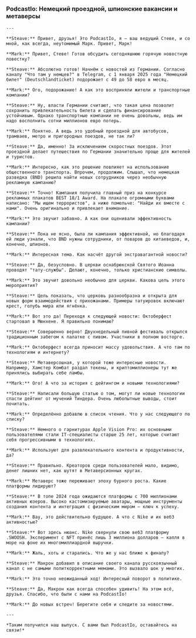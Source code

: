 ### PodcastIo: Немецкий проездной, шпионские вакансии и метаверсы

    ---

    **Steave:** Привет, друзья! Это PodcastIo, я — ваш ведущий Стеве, и со мной, как всегда, неутомимый Марк. Привет, Марк!

    **Mark:** Привет, Стеве! Готов обсудить сегодняшнюю горячую новостную повестку?

    **Steave:** Абсолютно готов! Начнём с новостей из Германии. Согласно каналу "Что там у немцев?" в Telegram, с 1 января 2025 года "Немецкий билет" (Deutschlandticket) подорожает с 49 до 58 евро в месяц.

    **Mark:** Ого, подорожание! А как это восприняли жители и транспортные компании?

    **Steave:** Ну, власти Германии считают, что такая цена позволит сохранить привлекательность билета и сделать финансирование устойчивым. Однако транспортные компании не очень довольны, ведь им надо восполнить сотни миллионов евро потерь.

    **Mark:** Понятно. А ведь это удобный проездной для автобусов, трамваев, метро и пригородных поездов, не так ли?

    **Steave:** Да, именно! За исключением скоростных поездов. Этот проездной делает путешествия по Германии значительно проще для жителей и туристов.

    **Mark:** Интересно, как это решение повлияет на использование общественного транспорта. Впрочем, продолжим. Слышал, что немецкая разведка (BND) решила найти новых сотрудников через необычную рекламную кампанию?

    **Steave:** Точно! Кампания получила главный приз на конкурсе рекламных плакатов BEST 18/1 Award. На плакате огромными буквами написано: "Мы ищем террористов", а ниже помельче: "Найди их вместе с нами". Очень оригинально и привлекает внимание.

    **Mark:** Это звучит забавно. А как они оценивали эффективность кампании?

    **Steave:** Пока не ясно, была ли кампания эффективной, но благодаря ей люди узнали, что BND нужны сотрудники, от поваров до китаеведов, и, конечно, шпионов.

    **Mark:** Интересная тема. Как насчёт другой экстравагантной новости?

    **Steave:** Да, безусловно. В церкви оснабрюкской Святого Иоанна проводят "тату-службы". Делают, конечно, только христианские символы.

    **Mark:** Это звучит довольно необычно для церкви. Какова цель этого мероприятия?

    **Steave:** Цель показать, что церковь разнообразна и открыта для новых форм взаимодействия с прихожанами. Примеры татуировок включают крест, голубь мира или ягнёнка.

    **Mark:** Вот это да! Переходя к следующей новости: Октоберфест стартовал в Мюнхене. Я правильно понимаю?

    **Steave:** Совершенно верно! Двухнедельный пивной фестиваль открылся традиционным забегом к палатке с пивом. Участники в полном восторге.

    **Mark:** Октоберфест всегда приносит массу удовольствия. А что там по технологиям и интернету?

    **Steave:** Метаверсошная, у которой тоже интересные новости. Например, Хамстер Комбат раздал токены, и криптомиллионеры тут же принялись выбирать себе ламбы.

    **Mark:** Ого! А что за история с дейтингом и новыми технологиями?

    **Steave:** Написали большую статью о том, могут ли новые технологии спасти дейтинг от мучений Тиндера. Очень любопытные выводы, стоит почитать.

    **Mark:** Определённо добавлю в список чтения. Что у нас следующего по списку?

    **Steave:** Немного о гарнитурах Apple Vision Pro: их основными пользователями стали IT-специалисты старше 25 лет, которые считают себя прогрессивными в технологиях.

    **Mark:** Используют для развлекательного контента и продуктивности, да?

    **Steave:** Правильно. Креаторов среди пользователей мало, видимо, денег лишних нет, как шутят в Метаверсионных кругах.

    **Mark:** Метаверс тоже переживает эпоху бурного роста. Какие платформы лидируют?

    **Steave:** В топе 2024 года ожидаются платформы с 700 миллионами активных юзеров. Высоко кастомизируемые аватары, мощные инструменты создания контента и интеграция с физическим миром — ключ к успеху.

    **Mark:** Вау, это действительно будущее. А что с Nike и их веб3 активностью?

    **Steave:** Вот здесь нюанс. Nike свернули свою веб3 платформу .SWOOSH. Эксперимент с NFT принёс лишь 3 миллиона долларов — капля в море на фоне их многомиллиардной выручки.

    **Mark:** Жаль, хоть и старались. Что же у нас ближе к финалу?

    **Steave:** Макрон добавил в описание своего канала русскоязычный канал с не самыми политкорректными мемами. Это вызвало шок у многих.

    **Mark:** Это точно неожиданный ход! Интересный поворот в политике.

    **Steave:** Да, Макрон как всегда способен удивить! На этом всё, друзья. Спасибо, что были с нами на PodcastIo!

    **Mark:** До новых встреч! Берегите себя и следите за новостями.

    ---

    *Таким получился наш выпуск. С вами был PodcastIo, оставайтесь на связи!*
